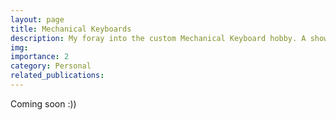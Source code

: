 ```yaml
---
layout: page
title: Mechanical Keyboards
description: My foray into the custom Mechanical Keyboard hobby. A showcase of my Vega and Cloudline boutique keyboards.
img: 
importance: 2
category: Personal
related_publications:
---
```

Coming soon :))

